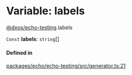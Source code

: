 # Variable: labels

[@dxos/echo-testing](../modules/dxos_echo_testing.md).labels

 `Const` **labels**: `string`[]

#### Defined in

[packages/echo/echo-testing/src/generator.ts:21](https://github.com/dxos/dxos/blob/main/packages/echo/echo-testing/src/generator.ts#L21)
